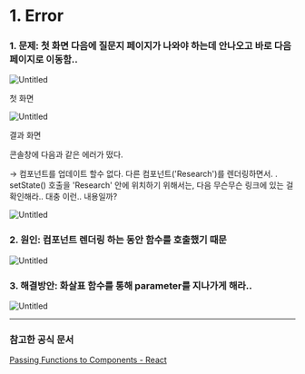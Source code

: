 # 1. Error

### 1. 문제: 첫 화면 다음에 질문지 페이지가 나와야 하는데 안나오고 바로 다음 페이지로 이동함..

![Untitled](https://s3-us-west-2.amazonaws.com/secure.notion-static.com/bd2380d6-0718-48e7-9186-56621412d272/Untitled.png)

첫 화면

![Untitled](https://s3-us-west-2.amazonaws.com/secure.notion-static.com/acaa25ce-fec1-4f7f-8f33-9551b779c806/Untitled.png)

결과 화면

콘솔창에 다음과 같은 에러가 떴다.

→ 컴포넌트를 업데이트 할수 없다. 다른 컴포넌트('Research')를 렌더링하면서. . setState() 호출을 'Research' 안에 위치하기 위해서는, 다음 무슨무슨 링크에 있는 걸 확인해라.. 대충 이런.. 내용일까?

![Untitled](https://s3-us-west-2.amazonaws.com/secure.notion-static.com/2a816e63-78ae-442a-b70b-0d8d40ccfc7e/Untitled.png)

### 2. 원인: 컴포넌트 렌더링 하는 동안 함수를 호출했기 때문

![Untitled](https://s3-us-west-2.amazonaws.com/secure.notion-static.com/6969a626-0e48-422b-83e1-d656de10d76b/Untitled.png)

### 3. 해결방안: 화살표 함수를 통해 parameter를 지나가게 해라..

![Untitled](https://s3-us-west-2.amazonaws.com/secure.notion-static.com/08e4be8c-657f-4f61-8c33-65c699e9c790/Untitled.png)

---

### 참고한 공식 문서

[Passing Functions to Components - React](https://reactjs.org/docs/faq-functions.html#why-is-my-function-being-called-every-time-the-component-renders)

